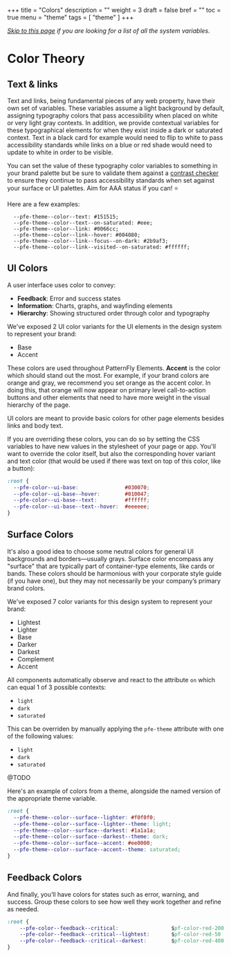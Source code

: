 +++
title = "Colors"
description = ""
weight = 3
draft = false
bref = ""
toc = true
menu = "theme"
tags = [ "theme" ]
+++


*[Skip to this page](/theme/_2_theme-palette/) if you are looking for a list of all the system variables.*


# Color Theory


## Text & links

Text and links, being fundamental pieces of any web property, have their own set of variables. 
These variables assume a light background by default, assigning typography colors that pass accessibility when placed on white or very light gray contexts.  In addition, we provide contextual variables for these typographical elements for when they exist inside a dark or saturated context.  Text in a black card for example would need to flip to white to pass accessibility standards while links on a blue or red shade would need to update to white in order to be visible.

You can set the value of these typography color variables to something in your brand palette but be sure to validate them against a [contrast checker](https://webaim.org/resources/contrastchecker/) to ensure they continue to pass accessibility standards when set against your surface or UI palettes.  Aim for AAA status if you can! ⭐ 

Here are a few examples:

```
  --pfe-theme--color--text: #151515;
  --pfe-theme--color--text--on-saturated: #eee;
  --pfe-theme--color--link: #0066cc;
  --pfe-theme--color--link--hover: #004080;
  --pfe-theme--color--link--focus--on-dark: #2b9af3;
  --pfe-theme--color--link--visited--on-saturated: #ffffff;
  ```

## UI Colors

A user interface uses color to convey:

 - **Feedback**: Error and success states
 - **Information**: Charts, graphs, and wayfinding elements
 - **Hierarchy**: Showing structured order through color and typography

We've exposed 2 UI color variants for the UI elements in the design system to represent your brand:

 - Base
 - Accent

These colors are used throughout PatternFly Elements. **Accent** is the color which should stand out the most. For example, if your brand colors are orange and gray, we recommend you set orange as the accent color.  In doing this, that orange will now appear on primary level call-to-action buttons and other elements that need to have more weight in the visual hierarchy of the page. 

UI colors are meant to provide basic colors for other page elements besides links and body text. 

If you are overriding these colors, you can do so by setting the CSS variables to have new values in the stylesheet of your page or app. You'll want to override the color itself, but also the corresponding hover variant and text color (that would be used if there was text on top of this color, like a button):

```css
:root {
  --pfe-color--ui-base:               #030070;
  --pfe-color--ui-base--hover:        #010047;
  --pfe-color--ui-base--text:         #ffffff;
  --pfe-color--ui-base--text--hover:  #eeeeee;
}
```

## Surface Colors

It's also a good idea to choose some neutral colors for general UI backgrounds and borders—usually grays. Surface color encompass any "surface" that are typically part of container-type elements, like cards or bands. These colors should be harmonious with your corporate style guide (if you have one), but they may not necessarily be your company’s primary brand colors. 

We've exposed 7 color variants for this design system to represent your brand:

 - Lightest
 - Lighter
 - Base
 - Darker
 - Darkest
 - Complement
 - Accent

All components automatically observe and react to the attribute `on` which can equal 1 of 3 possible contexts:

- `light`
- `dark`
- `saturated`

This can be overriden by manually applying the `pfe-theme` attribute with one of the following values:

- `light`
- `dark`
- `saturated`

@TODO

Here's an example of colors from a theme, alongside the named version of the appropriate theme variable.

```css
:root {
  --pfe-theme--color--surface--lighter: #f0f0f0;
  --pfe-theme--color--surface--lighter--theme: light;
  --pfe-theme--color--surface--darkest: #1a1a1a;
  --pfe-theme--color--surface--darkest--theme: dark;
  --pfe-theme--color--surface--accent: #ee0000;
  --pfe-theme--color--surface--accent--theme: saturated;
}
```


## Feedback Colors

And finally, you’ll have colors for states such as error, warning, and success. Group these colors to see how well they work together and refine as needed.

```css
:root {
    --pfe-color--feedback--critical:                 $pf-color-red-200 !default;
    --pfe-color--feedback--critical--lightest:       $pf-color-red-50 !default;
    --pfe-color--feedback--critical--darkest:        $pf-color-red-400 !default;
}
```
